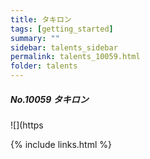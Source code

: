 ```yaml
---
title: タキロン
tags: [getting_started]
summary: ""
sidebar: talents_sidebar
permalink: talents_10059.html
folder: talents
---
```



##### No.10059 タキロン  

![](https




{% include links.html %}
